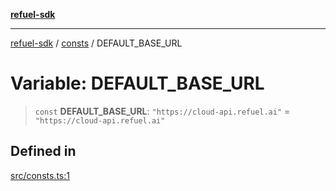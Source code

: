 [**refuel-sdk**](../../README.md)

***

[refuel-sdk](../../modules.md) / [consts](../README.md) / DEFAULT\_BASE\_URL

# Variable: DEFAULT\_BASE\_URL

> `const` **DEFAULT\_BASE\_URL**: `"https://cloud-api.refuel.ai"` = `"https://cloud-api.refuel.ai"`

## Defined in

[src/consts.ts:1](https://github.com/refuel-ai/refuel-sdk/blob/4c2ff8dd3473ca3a77a7beb7cac6d4e017c1d0e0/src/consts.ts#L1)

